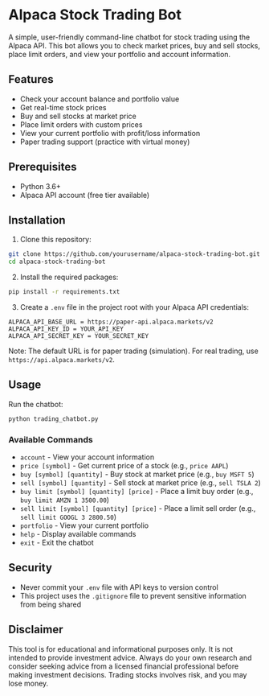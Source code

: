 # Alpaca Stock Trading Bot

A simple, user-friendly command-line chatbot for stock trading using the Alpaca API. This bot allows you to check market prices, buy and sell stocks, place limit orders, and view your portfolio and account information.

## Features

- Check your account balance and portfolio value
- Get real-time stock prices
- Buy and sell stocks at market price
- Place limit orders with custom prices
- View your current portfolio with profit/loss information
- Paper trading support (practice with virtual money)

## Prerequisites

- Python 3.6+
- Alpaca API account (free tier available)

## Installation

1. Clone this repository:
```bash
git clone https://github.com/yourusername/alpaca-stock-trading-bot.git
cd alpaca-stock-trading-bot
```

2. Install the required packages:
```bash
pip install -r requirements.txt
```

3. Create a `.env` file in the project root with your Alpaca API credentials:
```
ALPACA_API_BASE_URL = https://paper-api.alpaca.markets/v2
ALPACA_API_KEY_ID = YOUR_API_KEY
ALPACA_API_SECRET_KEY = YOUR_SECRET_KEY
```

Note: The default URL is for paper trading (simulation). For real trading, use `https://api.alpaca.markets/v2`.

## Usage

Run the chatbot:
```bash
python trading_chatbot.py
```

### Available Commands

- `account` - View your account information
- `price [symbol]` - Get current price of a stock (e.g., `price AAPL`)
- `buy [symbol] [quantity]` - Buy stock at market price (e.g., `buy MSFT 5`)
- `sell [symbol] [quantity]` - Sell stock at market price (e.g., `sell TSLA 2`)
- `buy limit [symbol] [quantity] [price]` - Place a limit buy order (e.g., `buy limit AMZN 1 3500.00`)
- `sell limit [symbol] [quantity] [price]` - Place a limit sell order (e.g., `sell limit GOOGL 3 2800.50`)
- `portfolio` - View your current portfolio
- `help` - Display available commands
- `exit` - Exit the chatbot

## Security

- Never commit your `.env` file with API keys to version control
- This project uses the `.gitignore` file to prevent sensitive information from being shared



## Disclaimer

This tool is for educational and informational purposes only. It is not intended to provide investment advice. Always do your own research and consider seeking advice from a licensed financial professional before making investment decisions. Trading stocks involves risk, and you may lose money.
